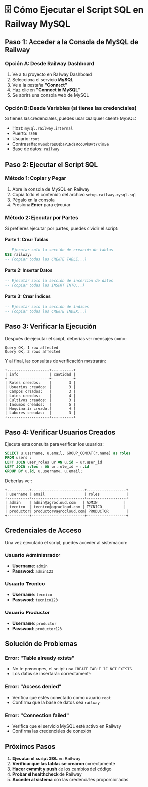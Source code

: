 # 🗄️ Cómo Ejecutar el Script SQL en Railway MySQL

## Paso 1: Acceder a la Consola de MySQL de Railway

### Opción A: Desde Railway Dashboard
1. Ve a tu proyecto en Railway Dashboard
2. Selecciona el servicio **MySQL**
3. Ve a la pestaña **"Connect"**
4. Haz clic en **"Connect to MySQL"**
5. Se abrirá una consola web de MySQL

### Opción B: Desde Variables (si tienes las credenciales)
Si tienes las credenciales, puedes usar cualquier cliente MySQL:
- Host: `mysql.railway.internal`
- Puerto: `3306`
- Usuario: `root`
- Contraseña: `WSoobrppUQbaPINdsRcoQVkUvtYKjmSe`
- Base de datos: `railway`

## Paso 2: Ejecutar el Script SQL

### Método 1: Copiar y Pegar
1. Abre la consola de MySQL en Railway
2. Copia todo el contenido del archivo `setup-railway-mysql.sql`
3. Pégalo en la consola
4. Presiona **Enter** para ejecutar

### Método 2: Ejecutar por Partes
Si prefieres ejecutar por partes, puedes dividir el script:

#### Parte 1: Crear Tablas
```sql
-- Ejecutar solo la sección de creación de tablas
USE railway;
-- (copiar todas las CREATE TABLE...)
```

#### Parte 2: Insertar Datos
```sql
-- Ejecutar solo la sección de inserción de datos
-- (copiar todas las INSERT INTO...)
```

#### Parte 3: Crear Índices
```sql
-- Ejecutar solo la sección de índices
-- (copiar todas las CREATE INDEX...)
```

## Paso 3: Verificar la Ejecución

Después de ejecutar el script, deberías ver mensajes como:
```
Query OK, 1 row affected
Query OK, 3 rows affected
```

Y al final, las consultas de verificación mostrarán:
```
+-------------------+----------+
| info              | cantidad |
+-------------------+----------+
| Roles creados:    |        3 |
| Usuarios creados: |        3 |
| Campos creados:   |        3 |
| Lotes creados:    |        4 |
| Cultivos creados: |        3 |
| Insumos creados:  |        5 |
| Maquinaria creada:|        4 |
| Labores creadas:  |        3 |
+-------------------+----------+
```

## Paso 4: Verificar Usuarios Creados

Ejecuta esta consulta para verificar los usuarios:
```sql
SELECT u.username, u.email, GROUP_CONCAT(r.name) as roles
FROM users u
LEFT JOIN user_roles ur ON u.id = ur.user_id
LEFT JOIN roles r ON ur.role_id = r.id
GROUP BY u.id, u.username, u.email;
```

Deberías ver:
```
+----------+------------------------+------------------+
| username | email                  | roles            |
+----------+------------------------+------------------+
| admin    | admin@agrocloud.com   | ADMIN            |
| tecnico  | tecnico@agrocloud.com | TECNICO          |
| productor| productor@agrocloud.com| PRODUCTOR        |
+----------+------------------------+------------------+
```

## Credenciales de Acceso

Una vez ejecutado el script, puedes acceder al sistema con:

### Usuario Administrador
- **Username**: `admin`
- **Password**: `admin123`

### Usuario Técnico
- **Username**: `tecnico`
- **Password**: `tecnico123`

### Usuario Productor
- **Username**: `productor`
- **Password**: `productor123`

## Solución de Problemas

### Error: "Table already exists"
- No te preocupes, el script usa `CREATE TABLE IF NOT EXISTS`
- Los datos se insertarán correctamente

### Error: "Access denied"
- Verifica que estés conectado como usuario `root`
- Confirma que la base de datos sea `railway`

### Error: "Connection failed"
- Verifica que el servicio MySQL esté activo en Railway
- Confirma las credenciales de conexión

## Próximos Pasos

1. **Ejecutar el script SQL** en Railway
2. **Verificar que las tablas se crearon** correctamente
3. **Hacer commit y push** de los cambios del código
4. **Probar el healthcheck** de Railway
5. **Acceder al sistema** con las credenciales proporcionadas
